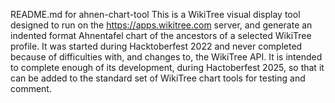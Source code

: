 README.md for ahnen-chart-tool
This is a WikiTree visual display tool designed to run on the https://apps.wikitree.com server, and generate an indented format Ahnentafel chart of the ancestors of a selected WikiTree profile. It was started during Hacktoberfest 2022 and never completed because of difficulties with, and changes to,  the WikiTree API. It is intended to complete enough of its development, during Hactoberfest 2025, so that it can be added to the standard set of WikiTree chart tools for testing and comment.
